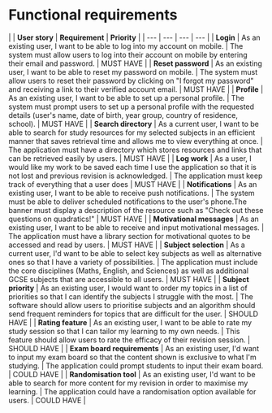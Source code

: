 #
# Functional requirements

|
 | **User story** | **Requirement** | **Priority** |
| --- | --- | --- | --- |
| **Login** | As an existing user, I want to be able to log into my account on mobile. | The system must allow users to log into their account on mobile by entering their email and password. | MUST HAVE |
| **Reset password** | As an existing user, I want to be able to reset my password on mobile. | The system must allow users to reset their password by clicking on &quot;I forgot my password&quot; and receiving a link to their verified account email. | MUST HAVE |
| **Profile** | As an existing user, I want to be able to set up a personal profile. | The system must prompt users to set up a personal profile with the requested details (user&#39;s name, date of birth, year group, country of residence, school). | MUST HAVE |
| **Search directory** | As a current user, I want to be able to search for study resources for my selected subjects in an efficient manner that saves retrieval time and allows me to view everything at once. | The application must have a directory which stores resources and links that can be retrieved easily by users. | MUST HAVE |
| **Log work** | As a user, I would like my work to be saved each time I use the application so that it is not lost and previous revision is acknowledged. | The application must keep track of everything that a user does | MUST HAVE |
| **Notifications** | As an existing user, I want to be able to receive push notifications. | The system must be able to deliver scheduled notifications to the user&#39;s phone.The banner must display a description of the resource such as &quot;Check out these questions on quadratics!&quot; | MUST HAVE |
| **Motivational messages** | As an existing user, I want to be able to receive and input motivational messages. | The application must have a library section for motivational quotes to be accessed and read by users. | MUST HAVE |
| **Subject selection** | As a current user, I&#39;d want to be able to select key subjects as well as alternative ones so that I have a variety of possibilities. | The application must include the core disciplines (Maths, English, and Sciences) as well as additional GCSE subjects that are accessible to all users. | MUST HAVE |
| **Subject priority** | As an existing user, I would want to order my topics in a list of priorities so that I can identify the subjects I struggle with the most. | The software should allow users to prioritise subjects and an algorithm should send frequent reminders for topics that are difficult for the user. | SHOULD HAVE |
| **Rating feature** | As an existing user, I want to be able to rate my study session so that I can tailor my learning to my own needs. | This feature should allow users to rate the efficacy of their revision session. | SHOULD HAVE |
| **Exam board requirements** | As an existing user, I&#39;d want to input my exam board so that the content shown is exclusive to what I&#39;m studying. | The application could prompt students to input their exam board. | COULD HAVE |
| **Randomisation tool** | As an existing user, I&#39;d want to be able to search for more content for my revision in order to maximise my learning. | The application could have a randomisation option available for users. | COULD HAVE |
